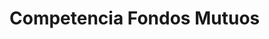 <!DOCTYPE html>
<html lang="es">
<head>
    <meta charset="UTF-8">
    <meta name="viewport" content="width=device-width, initial-scale=1.0">
</head>
<body>
    <h1 id="titulo">Competencia Fondos Mutuos</h1>
</body>
</html>
